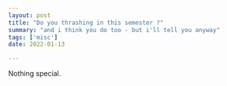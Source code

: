 ```yaml
---
layout: post
title: "Do you thrashing in this semester ?"
summary: "and i think you do too - but i'll tell you anyway"
tags: ['misc']
date: 2022-01-13

---
```


Nothing special.